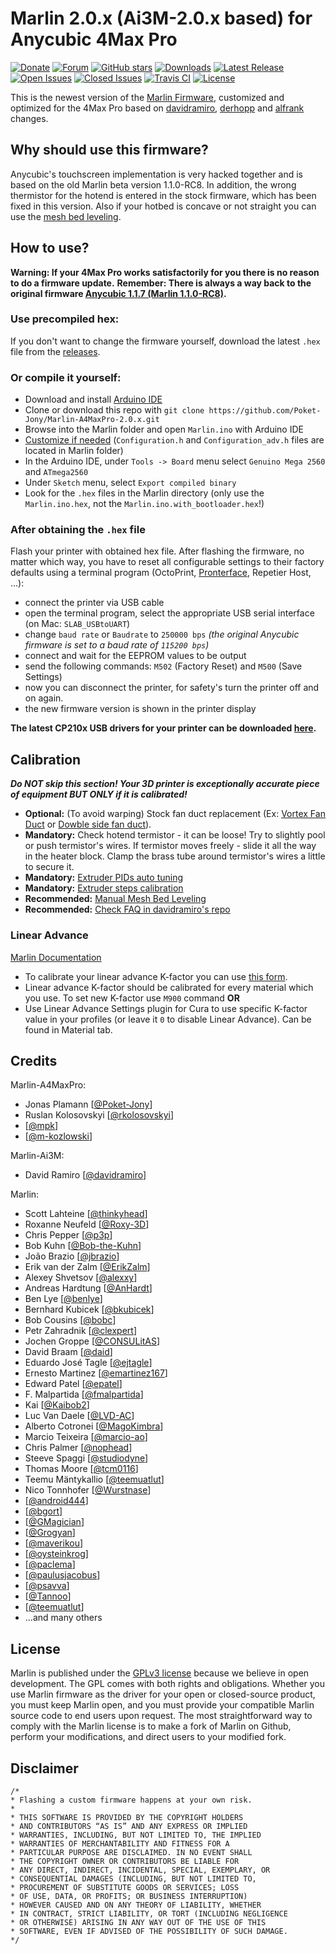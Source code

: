 # Marlin 2.0.x (Ai3M-2.0.x based) for Anycubic 4Max Pro

[![Donate](https://img.shields.io/badge/Donate-PayPal-green.svg?style=flat&color=blue)](https://www.paypal.com/cgi-bin/webscr?cmd=_s-xclick&hosted_button_id=HYDQNE7EAQH3G&source=url)
[![Forum](https://img.shields.io/badge/Social-Forum-brightgreen.svg)](https://drucktipps3d.de/forum/topic/anycubic-4max-pro)
[![GitHub stars](https://img.shields.io/github/stars/Poket-Jony/Marlin-A4MaxPro-2.0.x?style=flat&color=brightgreen)](https://github.com/Poket-Jony/Marlin-A4MaxPro-2.0.x/stargazers)
[![Downloads](https://img.shields.io/github/downloads/Poket-Jony/Marlin-A4MaxPro-2.0.x/total.svg?style=flat&color=brightgreen)](https://github.com/Poket-Jony/Marlin-A4MaxPro-2.0.x/releases)
[![Latest Release](https://img.shields.io/github/release/Poket-Jony/Marlin-A4MaxPro-2.0.x.svg?style=flat&color=blue)](https://github.com/Poket-Jony/Marlin-A4MaxPro-2.0.x/releases/latest/)
[![Open Issues](https://img.shields.io/github/issues-raw/Poket-Jony/Marlin-A4MaxPro-2.0.x.svg?style=flat)](https://github.com/Poket-Jony/Marlin-A4MaxPro-2.0.x/issues?q=is%3Aopen+is%3Aissue)
[![Closed Issues](https://img.shields.io/github/issues-closed-raw/Poket-Jony/Marlin-A4MaxPro-2.0.x.svg?style=flat&color=brightgreen)](https://github.com/Poket-Jony/Marlin-A4MaxPro-2.0.x/issues?q=is%3Aissue+is%3Aclosed)
[![Travis CI](https://api.travis-ci.org/Poket-Jony/Marlin-A4MaxPro-2.0.x.svg?branch=master)](https://travis-ci.org/Poket-Jony/Marlin-A4MaxPro-2.0.x)
[![License](https://img.shields.io/github/license/Poket-Jony/Marlin-A4MaxPro-2.0.x.svg?style=flat&color=blue)](https://github.com/Poket-Jony/Marlin-A4MaxPro-2.0.x/blob/master/LICENSE)


This is the newest version of the [Marlin Firmware](https://github.com/MarlinFirmware/Marlin), customized and optimized for the 4Max Pro based on [davidramiro](https://github.com/davidramiro/Marlin-Ai3M-2.0.x), [derhopp](https://github.com/derhopp/Marlin-with-Anycubic-i3-Mega-TFT) and [alfrank](https://drucktipps3d.de/forum/topic/anycubic-4max-pro-marlin-1-1-9-firmware-ai3m-basierend/) changes.

## Why should use this firmware?
Anycubic's touchscreen implementation is very hacked together and is based on the old Marlin beta version 1.1.0-RC8.
In addition, the wrong thermistor for the hotend is entered in the stock firmware, which has been fixed in this version.
Also if your hotbed is concave or not straight you can use the [mesh bed leveling](https://github.com/davidramiro/Marlin-Ai3M-2.0.x#manual-mesh-bed-leveling).

## How to use?
**Warning: If your 4Max Pro works satisfactorily for you there is no reason to do a firmware update.**
**Remember: There is always a way back to the original firmware [Anycubic 1.1.7 (Marlin 1.1.0-RC8)](https://drive.google.com/file/d/1FwKHQcOxPabLgirkihu3LnBMuHuZLqZR/view).**

### Use precompiled hex:
If you don't want to change the firmware yourself, download the latest `.hex` file from the [releases](https://github.com/Poket-Jony/Marlin-A4MaxPro/releases).

### Or compile it yourself:
- Download and install [Arduino IDE](https://www.arduino.cc/en/main/software)
- Clone or download this repo with `git clone https://github.com/Poket-Jony/Marlin-A4MaxPro-2.0.x.git`
- Browse into the Marlin folder and open `Marlin.ino` with Arduino IDE
- [Customize if needed](http://marlinfw.org/docs/configuration/configuration.html#configuring-marlin)
(`Configuration.h` and `Configuration_adv.h` files are located in Marlin folder)
- In the Arduino IDE, under `Tools -> Board` menu select `Genuino Mega 2560` and `ATmega2560`
- Under `Sketch` menu, select `Export compiled binary`
- Look for the `.hex` files in the Marlin directory (only use the `Marlin.ino.hex`, not the `Marlin.ino.with_bootloader.hex`!)

### After obtaining the `.hex` file
Flash your printer with obtained hex file. After flashing the firmware, no matter which way, you have to reset all configurable settings to their factory defaults using a terminal program (OctoPrint, [Pronterface](https://www.pronterface.com/), Repetier Host, ...):

- connect the printer via USB cable
- open the terminal program, select the appropriate USB serial interface (on Mac: `SLAB_USBtoUART`)
- change `baud rate` or `Baudrate` to `250000 bps` _(the original Anycubic firmware is set to a baud rate of `115200 bps`)_
- connect and wait for the EEPROM values to be output
- send the following commands: `M502` (Factory Reset) and `M500` (Save Settings)
- now you can disconnect the printer, for safety's turn the printer off and on again.
- the new firmware version is shown in the printer display


**The latest CP210x USB drivers for your printer can be downloaded [here](https://www.silabs.com/products/development-tools/software/usb-to-uart-bridge-vcp-drivers).**

## Calibration
***Do NOT skip this section! Your 3D printer is exceptionally accurate piece of equipment BUT ONLY if it is calibrated!***

- **Optional:** (To avoid warping) Stock fan duct replacement (Ex: [Vortex Fan Duct](https://www.thingiverse.com/thing:3772311) or [Dowble side fan duct](https://www.thingiverse.com/thing:3763851)).
- **Mandatory:** Check hotend termistor - it can be loose! Try to slightly pool or push termistor's wires. If termistor moves freely - slide it all the way in the heater block. Clamp the brass tube around termistor's wires a little to secure it.
- **Mandatory:** [Extruder PIDs auto tuning](https://github.com/davidramiro/Marlin-Ai3M/wiki/Calibration#pid-tuning)
- **Mandatory:** [Extruder steps calibration](https://github.com/davidramiro/Marlin-Ai3M/wiki/Calibration#extruder-steps)
- **Recommended:** [Manual Mesh Bed Leveling](https://github.com/davidramiro/Marlin-Ai3M#manual-mesh-bed-leveling)
- **Recommended:** [Check FAQ in davidramiro's repo](https://github.com/davidramiro/Marlin-AI3M/wiki/Frequently-Asked-Questions)

### Linear Advance
[Marlin Documentation](https://marlinfw.org/docs/features/lin_advance.html)

- To calibrate your linear advance K-factor you can use [this form](https://marlinfw.org/tools/lin_advance/k-factor.html).
- Linear advance K-factor should be calibrated for every material which you use. To set new K-factor use `M900` command **OR**
- Use Linear Advance Settings plugin for Cura to use specific K-factor value in your profiles (or leave it `0` to disable Linear Advance). Can be found in Material tab.

## Credits
Marlin-A4MaxPro:
- Jonas Plamann [[@Poket-Jony](https://github.com/Poket-Jony)]
- Ruslan Kolosovskyi [[@rkolosovskyi](https://github.com/rkolosovskyi)]
- [[@mpk](https://drucktipps3d.de/forum/profile/mpk)]
- [[@m-kozlowski](https://github.com/m-kozlowski)]

Marlin-Ai3M:
- David Ramiro [[@davidramiro](https://github.com/davidramiro)]

Marlin:
 - Scott Lahteine [[@thinkyhead](https://github.com/thinkyhead)]
 - Roxanne Neufeld [[@Roxy-3D](https://github.com/Roxy-3D)]
 - Chris Pepper [[@p3p](https://github.com/p3p)]
 - Bob Kuhn [[@Bob-the-Kuhn](https://github.com/Bob-the-Kuhn)]
 - João Brazio [[@jbrazio](https://github.com/jbrazio)]
 - Erik van der Zalm [[@ErikZalm](https://github.com/ErikZalm)]
 - Alexey Shvetsov [[@alexxy](https://github.com/alexxy)]
 - Andreas Hardtung [[@AnHardt](https://github.com/AnHardt)]
 - Ben Lye [[@benlye](https://github.com/benlye)]
 - Bernhard Kubicek [[@bkubicek](https://github.com/bkubicek)]
 - Bob Cousins [[@bobc](https://github.com/bobc)]
 - Petr Zahradnik [[@clexpert](https://github.com/clexpert)]
 - Jochen Groppe [[@CONSULitAS](https://github.com/CONSULitAS)]
 - David Braam [[@daid](https://github.com/daid)]
 - Eduardo José Tagle [[@ejtagle](https://github.com/ejtagle)]
 - Ernesto Martinez [[@emartinez167](https://github.com/emartinez167)]
 - Edward Patel [[@epatel](https://github.com/epatel)]
 - F. Malpartida [[@fmalpartida](https://github.com/fmalpartida)]
 - Kai [[@Kaibob2](https://github.com/Kaibob2)]
 - Luc Van Daele [[@LVD-AC](https://github.com/LVD-AC)]
 - Alberto Cotronei [[@MagoKimbra](https://github.com/MagoKimbra)]
 - Marcio Teixeira [[@marcio-ao](https://github.com/marcio-ao)]
 - Chris Palmer [[@nophead](https://github.com/nophead)]
 - Steeve Spaggi [[@studiodyne](https://github.com/studiodyne)]
 - Thomas Moore [[@tcm0116](https://github.com/tcm0116)]
 - Teemu Mäntykallio [[@teemuatlut](https://github.com/teemuatlut)]
 - Nico Tonnhofer [[@Wurstnase](https://github.com/Wurstnase)]
 - [[@android444](https://github.com/android444)]
 - [[@bgort](https://github.com/bgort)]
 - [[@GMagician](https://github.com/GMagician)]
 - [[@Grogyan](https://github.com/Grogyan)]
 - [[@maverikou](https://github.com/maverikou)]
 - [[@oysteinkrog](https://github.com/oysteinkrog)]
 - [[@paclema](https://github.com/paclema)]
 - [[@paulusjacobus](https://github.com/paulusjacobus)]
 - [[@psavva](https://github.com/psavva)]
 - [[@Tannoo](https://github.com/Tannoo)]
 - [[@teemuatlut](https://github.com/teemuatlut)]
 - ...and many others

## License
Marlin is published under the [GPLv3 license](https://github.com/MarlinFirmware/Marlin/blob/1.0.x/COPYING.md) because we believe in open development. The GPL comes with both rights and obligations. Whether you use Marlin firmware as the driver for your open or closed-source product, you must keep Marlin open, and you must provide your compatible Marlin source code to end users upon request. The most straightforward way to comply with the Marlin license is to make a fork of Marlin on Github, perform your modifications, and direct users to your modified fork.

## Disclaimer
```
/*
* Flashing a custom firmware happens at your own risk.
*
* THIS SOFTWARE IS PROVIDED BY THE COPYRIGHT HOLDERS
* AND CONTRIBUTORS “AS IS” AND ANY EXPRESS OR IMPLIED
* WARRANTIES, INCLUDING, BUT NOT LIMITED TO, THE IMPLIED
* WARRANTIES OF MERCHANTABILITY AND FITNESS FOR A
* PARTICULAR PURPOSE ARE DISCLAIMED. IN NO EVENT SHALL
* THE COPYRIGHT OWNER OR CONTRIBUTORS BE LIABLE FOR
* ANY DIRECT, INDIRECT, INCIDENTAL, SPECIAL, EXEMPLARY, OR
* CONSEQUENTIAL DAMAGES (INCLUDING, BUT NOT LIMITED TO,
* PROCUREMENT OF SUBSTITUTE GOODS OR SERVICES; LOSS
* OF USE, DATA, OR PROFITS; OR BUSINESS INTERRUPTION)
* HOWEVER CAUSED AND ON ANY THEORY OF LIABILITY, WHETHER
* IN CONTRACT, STRICT LIABILITY, OR TORT (INCLUDING NEGLIGENCE
* OR OTHERWISE) ARISING IN ANY WAY OUT OF THE USE OF THIS
* SOFTWARE, EVEN IF ADVISED OF THE POSSIBILITY OF SUCH DAMAGE.
*/
```
